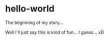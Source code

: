 # hello-world
The beginning of my story...


Well I'll just say this is kind of fun... I guess... xD

